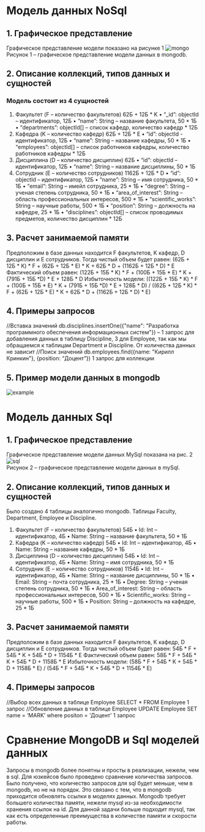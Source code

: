 # Модель данных NoSql
## 1. Графическое представление
Графическое представление модели показано на рисунке 1
![mongo](https://github.com/moevm/nosql2h20-etu-mongo/blob/master/ui_model/mongo_classes.png)  
Рисунок 1 – графическое представление модели данных в mongodb.
## 2. Описание коллекций, типов данных и сущностей
### Модель состоит из 4 сущностей
1)	Факультет (F – количество факультетов) 62Б + 12Б * K
•	“_id”: objectId – идентификатор, 12Б
•	“name”: String – название факультета, 50 * 1Б
•	“departments”: objectId[] – список кафедр, количество кафедр * 12Б
2)	Кафедра (K – количество кафедр) 62Б + 12Б * E
•	“id”: objectId - идентификатор, 12Б
•	“name”: String – название кафедры, 50 * 1Б
•	“employees”: objectId[] – список работников кафедры, количество работников кафедры * 12Б
3)	Дисциплина (D – количество дисциплин) 62Б
•	“id”: objectId – идентификатор, 12Б
•	“name”: String – название дисциплины, 50 * 1Б
4)	Сотрудник (E – количество сотрудников) 1162Б + 12Б * D
•	“id”: objectId – идентификатор, 12Б
•	“name”: String – имя сотрудника, 50 * 1Б
•	“email”: String – имейл сотрудника, 25 * 1Б
•	“degree”: String – ученая степень сотрудника, 50 * 1Б
•	“area_of_interest”: String – область профессиональных интересов, 500 * 1Б 
•	“scientific_works”: String – научные работы, 500 * 1Б
•	“position”: String – должность на кафедре, 25 * 1Б
•	“disciplines”: objectId[] – список проводимых предметов, количество дисциплин * 12Б
## 3.	Расчет занимаемой памяти
Предположим в базе данных находится F факультетов, K кафедр, D дисциплин и E сотрудников.
Тогда чистый объем будет равен: (62Б + 12Б * K) * F + (62Б + 12Б * E) * K + 62Б * D + (1162Б + 12Б * D) * E
Фактический объем равен: (122Б + 15Б * K) * F + (100Б + 15Б * Е) * K + (791Б + 15Б *D) * E + 128Б * D 
Избыточность модели:
((122Б + 15Б * K) * F + (100Б + 15Б * Е) * K + (791Б + 15Б *D) * E + 128Б * D) / ((62Б + 12Б * K) * F + (62Б + 12Б * E) * K + 62Б * D + (1162Б + 12Б * D) * E)
## 4.	Примеры запросов
//Вставка значений
db.disciplines.insertOne({"name": "Разработка программного обеспечения информационных систем"}) – 1 запрос для добавления данных в таблицу Discipline, 3 для Employee, так как мы обращаемся к таблицам Department и Discipline. От количества данных не зависит
//Поиск значений
db.employees.find({name: "Кирилл Кринкин"}, {position: “Доцент”}) 1 запрос для коллекции
## 5. Пример модели данных в mongodb
![example](https://github.com/moevm/nosql2h20-etu-mongo/blob/master/ui_model/example_mongo.png)  
# Модель данных Sql
## 1.	Графическое представление
Графическое представление модели данных MySql показана на рис. 2
![sql](https://github.com/moevm/nosql2h20-etu-mongo/blob/master/ui_model/sql_classes.png)  
Рисунок 2 – графическое представление модели данных в mySql.
## 2.	Описание коллекций, типов данных и сущностей
Было создано 4 таблицы аналогично mongodb. Таблицы Faculty, Department, Employee и Discipline.
1)	Факультет (F – количество факультетов) 54Б
•	Id: Int – идентификатор, 4Б
•	Name: String – название факультета, 50 * 1Б
2)	Кафедра (K – количество кафедр) 54Б
•	Id: Int – идентификатор, 4Б
•	Name: String – название кафедры, 50 * 1Б
3)	Дисциплина (D – количество дисциплин) 54Б 
•	Id: Int – идентификатор, 4Б
•	Name: String – имя сотрудника, 50 * 1Б
4)	Сотрудник (E – количество сотрудников) 1154Б
•	Id: Int – идентификатор, 4Б
•	Name: String – название дисциплины, 50 * 1Б
•	Email: String – почта сотрудника, 25 * 1Б
•	Degree: String – ученая степень сотрудника, 50 * 1Б
•	Area_of_interest: String – область профессиональных интересов, 500 * 1Б 
•	Scientific_works: String – научные работы, 500 * 1Б
•	Position: String – должность на кафедре, 25 * 1Б
## 3.	Расчет занимаемой памяти
Предположим в базе данных находится F факультетов, K кафедр, D дисциплин и E сотрудников. 
Тогда чистый объем будет равен: 54Б * F + 54Б * K + 54Б * D + 1154Б * E
Фактический объем равен: 58Б * F + 54Б * K + 54Б * D + 1158Б * E
Избыточность модели:
(58Б * F + 54Б * K + 54Б * D + 1158Б * E) / (54Б * F + 54Б * K + 54Б * D + 1154Б * E)
## 4.	Примеры запросов
//Выбор всех данных в таблице Employee
SELECT * FROM Employee 1 запрос
//Обновление данных в таблице Employee
UPDATE Employee SET name = ‘MARK’ where positon = ‘Доцент' 1 запрос
# Сравнение MongoDB и Sql моделей данных
Запросы в mongodb более понятны и просты в реализации, нежели, чем в sql. Для юзкейсов было проведено сравнение количества запросов. Было получено, что количество запросов для sql будет меньше, чем в mongodb, но не на порядок. Это связано с тем, что в mongodb приходится обновлять ссылки в моделях данных.
Mongodb требует большего количества памяти, нежели mysql из-за необходимости хранения ссылок на id.
Для данной задачи больше подходит mysql, так как есть определенные преимущества в количестве памяти и скорости работы.


